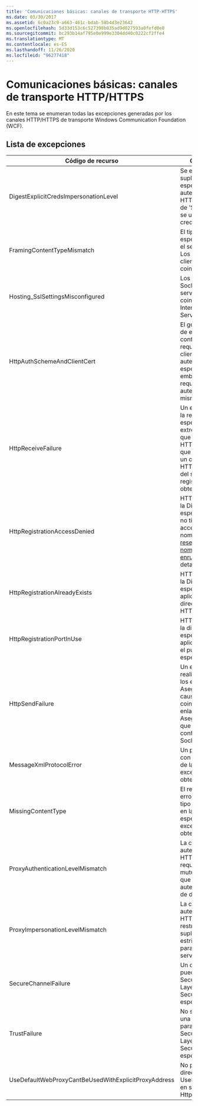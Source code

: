 ```yaml
---
title: 'Comunicaciones básicas: canales de transporte HTTP-HTTPS'
ms.date: 03/30/2017
ms.assetid: 6c0a23c9-a663-461c-bdab-58b4d3e23642
ms.openlocfilehash: 5d33d153c6c527398b035ad9d027593a0fefd0e8
ms.sourcegitcommit: bc293b14af795e0e999e3304dd40c0222cf2ffe4
ms.translationtype: MT
ms.contentlocale: es-ES
ms.lasthandoff: 11/26/2020
ms.locfileid: "96277418"
---
```

# <a name="core-communications-httphttps-transport-channels"></a>Comunicaciones básicas: canales de transporte HTTP/HTTPS

En este tema se enumeran todas las excepciones generadas por los canales HTTP/HTTPS de transporte Windows Communication Foundation (WCF).  
  
## <a name="exception-list"></a>Lista de excepciones  
  
|Código de recurso|Cadena de recurso|  
|-------------------|---------------------|  
|DigestExplicitCredsImpersonationLevel|Se especificó el nivel de suplantación especificado. La autenticación implícita del HTTP solo admite el nivel de 'Suplantación' cuando se utiliza con una credencial explícita.|  
|FramingContentTypeMismatch|El tipo de contenido especificado no lo admitió el servicio especificado. Los enlaces de servicio y cliente puede que no coincidan.|  
|Hosting_SslSettingsMisconfigured|Los valores de Secure Sockets Layer para el servicio especificado no coinciden con los de Internet Information Services.|  
|HttpAuthSchemeAndClientCert|El generador de agentes de escucha de HTTPS se configuró para que requiera un certificado de cliente y el esquema de autenticación especificado. Sin embargo, solo se puede requerir una forma de autenticación de cliente al mismo tiempo.|  
|HttpReceiveFailure|Un error ocurrido al recibir la respuesta HTTP en lo especificado. El enlace del extremo de servicio puede que no use el protocolo HTTP. Otra posibilidad es que el servidor terminase un contexto de solicitud HTTP debido a un cierre del servicio. Vea los registros del servidor para obtener más detalles.|  
|HttpRegistrationAccessDenied|HTTP no puede registrar la Dirección URL especificada. El proceso no tiene derechos de acceso a este espacio de nombres (consulte [reservas de espacio de nombres, registros y enrutamiento](/windows/desktop/http/namespace-reservations-registrations-and-routing) para obtener detalles).|  
|HttpRegistrationAlreadyExists|HTTP no puede registrar la Dirección URL especificada. Otra aplicación ya registró esta dirección URL con HTTP.SYS.|  
|HttpRegistrationPortInUse|HTTP no puede registrar la dirección URL especificada porque otra aplicación está utilizando el puerto TCP especificado.|  
|HttpSendFailure|Un error producido al realizar la solicitud HTTP a los especificados. Asegúrese de que la causa no es la no coincidencia de los enlaces de seguridad. Asegúrese también de que el servicio no se configura para Secure Sockets Layer.|  
|MessageXmlProtocolError|Un problema se produjo con el XML que se recibió de la red. Vea la excepción interna para obtener más detalles.|  
|MissingContentType|El receptor devolvió un error que indica que el tipo de contenido faltaba en la solicitud a los especificados. Consulte la excepción interna para obtener más información.|  
|ProxyAuthenticationLevelMismatch|La credencial de autenticación del proxy HTTP especificó un requisito de autenticación mutua que es más estricto que el requisito para la autenticación del servidor de destino.|  
|ProxyImpersonationLevelMismatch|La credencial de autenticación del proxy HTTP especificó una restricción del nivel de suplantación que es más estricta que la restricción para la autenticación del servidor de destino.|  
|SecureChannelFailure|Un canal seguro no se puede establecer para Secure Socket Layer/Transport Layer Security con la autoridad especificada.|  
|TrustFailure|No se puede establecer una relación de confianza para el canal seguro de Secure Socket Layer/Transport Layer Security con la autoridad especificada.|  
|UseDefaultWebProxyCantBeUsedWithExplicitProxyAddress|No puede especificar una dirección proxy explícita ni UseDefaultWebProxy=true en su elemento HttpTransportBinding.|
